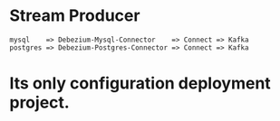 # Stream Producer

```
mysql    => Debezium-Mysql-Connector    => Connect => Kafka
postgres => Debezium-Postgres-Connector => Connect => Kafka
```

# Its only configuration deployment project.

